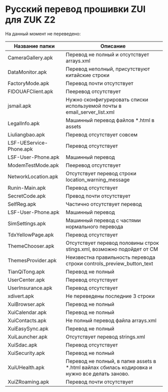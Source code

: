 # Русский перевод прошивки ZUI для ZUK Z2

На данный момент не переведено:

Название папки          | Описание
------------------------|----------------------
CameraGallery.apk       | Перевод не полный и отсутствует arrays.xml
DataMonitor.apk         | Перевод неполный, присутствуют китайские строки
FactoryMode.apk         | Перевод почти отсутствует
FIDOUAFClient.apk       | Пееревод отсутствует
jsmail.apk              | Нужно сконфигурировать списки используемой почты в email_server_list.xml
LegalInfo.apk           | Машинный перевод файлов *.html в assets
Liuliangbao.apk         | Перевод отсутствует совсем
LSF-UEService-Phone.apk | Перевод отсутствует
LSF-User-Phone.apk      | Машинный перевод
ModemTestMode.apk       | Пееревод отсутствует
NetworkLocation.apk     | Отсутствует перевод строки location_warning_message
Runin-Main.apk          | Перевод отсутствует
SecretCode.apk          | Превод почти отсутствует
SelfReg.apk             | Частично отсутствует перевод
LSF-User-Phone.apk      | Машинный перевод
SimSettings.apk         | Машинный перевод с частями нормального перевода
TdxYellowPage.apk       | Перевод отсутствует
ThemeChooser.apk        | Отсутствует перевод половины строк stings.xml, возможно подойдет от CM
ThemesProvider.apk      | Неизвестна правильность перевода строки controls_preview_button_text
TianQiTong.apk          | Перевод не полный
UserCenter.apk          | Перевод отсутствует
UserInsurance.apk       | Перевод отсутствует
xdivert.apk             | Не переведены последние 3 строки
XuiBrowser.apk          | Перевод не полный
XuiCalendar.apk         | Перевод не полный
XuiContacts.apk         | Не полный перевод файла arrays.xml
XuiEasySync.apk         | Перевод не полный
XuiLauncher.apk         | Отсутствует перевод strings.xml 
XuiSdac.apk             | Перевод отсутствует
XuiSecurity.apk         | Перевод не полный
XuiUHealth.apk          | Перевод не полный, в папке assets в *.html вайлах сбилась кодировка и нужно все делать заново.
XuiZRoaming.apk         | Перевод почти отсутствует
